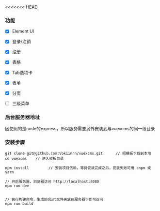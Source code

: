 <<<<<<< HEAD

### 功能

- [x] Element UI

- [x] 登录/注销

- [x] 注册

- [x] 表格

- [x] Tab选项卡

- [x] 表单

- [x] 分页

- [ ] 三级菜单

### 后台服务器地址

因使用的是node的express，所以服务需要另外安装到与vuexcms的同一级目录

### 安装步骤

```
git clone git@github.com:Vokiinnn/vuexcms.git      // 把模板下载到本地
cd vuexcms    // 进入模板目录

npm install         // 安装项目依赖，等待安装完成之后，安装失败可用 cnpm 或 yarn

// 开启服务器，浏览器访问 http://localhost:8080
npm run dev


// 执行构建命令，生成的dist文件夹放在服务器下即可访问
npm run build
```
